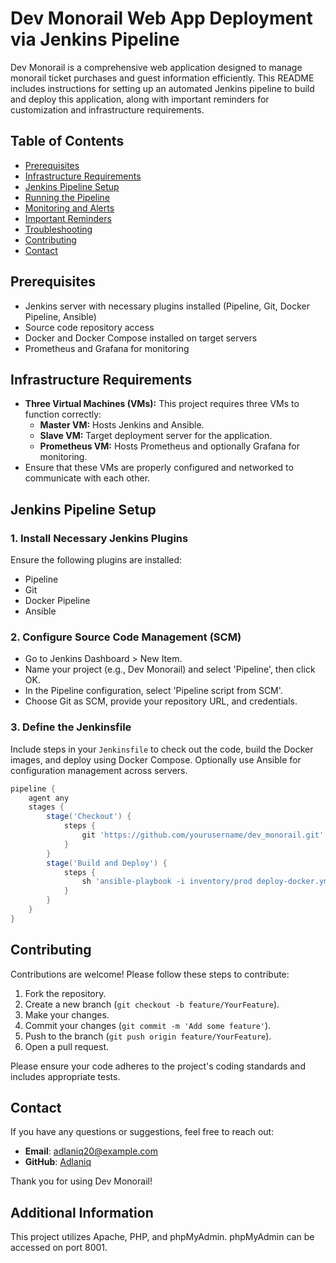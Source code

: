 # Dev Monorail Web App Deployment via Jenkins Pipeline

Dev Monorail is a comprehensive web application designed to manage monorail ticket purchases and guest information efficiently. This README includes instructions for setting up an automated Jenkins pipeline to build and deploy this application, along with important reminders for customization and infrastructure requirements.

## Table of Contents

- [Prerequisites](#prerequisites)
- [Infrastructure Requirements](#infrastructure-requirements)
- [Jenkins Pipeline Setup](#jenkins-pipeline-setup)
- [Running the Pipeline](#running-the-pipeline)
- [Monitoring and Alerts](#monitoring-and-alerts)
- [Important Reminders](#important-reminders)
- [Troubleshooting](#troubleshooting)
- [Contributing](#contributing)
- [Contact](#contact)

## Prerequisites

- Jenkins server with necessary plugins installed (Pipeline, Git, Docker Pipeline, Ansible)
- Source code repository access
- Docker and Docker Compose installed on target servers
- Prometheus and Grafana for monitoring

## Infrastructure Requirements

- **Three Virtual Machines (VMs):** This project requires three VMs to function correctly:
  - **Master VM:** Hosts Jenkins and Ansible.
  - **Slave VM:** Target deployment server for the application.
  - **Prometheus VM:** Hosts Prometheus and optionally Grafana for monitoring.
- Ensure that these VMs are properly configured and networked to communicate with each other.

## Jenkins Pipeline Setup

### 1. Install Necessary Jenkins Plugins

Ensure the following plugins are installed:
- Pipeline
- Git
- Docker Pipeline
- Ansible

### 2. Configure Source Code Management (SCM)

- Go to Jenkins Dashboard > New Item.
- Name your project (e.g., Dev Monorail) and select 'Pipeline', then click OK.
- In the Pipeline configuration, select 'Pipeline script from SCM'.
- Choose Git as SCM, provide your repository URL, and credentials.

### 3. Define the Jenkinsfile

Include steps in your `Jenkinsfile` to check out the code, build the Docker images, and deploy using Docker Compose. Optionally use Ansible for configuration management across servers.

```groovy
pipeline {
    agent any
    stages {
        stage('Checkout') {
            steps {
                git 'https://github.com/yourusername/dev_monorail.git'
            }
        }
        stage('Build and Deploy') {
            steps {
                sh 'ansible-playbook -i inventory/prod deploy-docker.yml'
            }
        }
    }
}
```

## Contributing

Contributions are welcome! Please follow these steps to contribute:

1. Fork the repository.
2. Create a new branch (`git checkout -b feature/YourFeature`).
3. Make your changes.
4. Commit your changes (`git commit -m 'Add some feature'`).
5. Push to the branch (`git push origin feature/YourFeature`).
6. Open a pull request.

Please ensure your code adheres to the project's coding standards and includes appropriate tests.

## Contact

If you have any questions or suggestions, feel free to reach out:

- **Email**: adlaniq20@example.com
- **GitHub**: [Adlaniq](https://github.com/Adlaniq)

Thank you for using Dev Monorail!

## Additional Information

This project utilizes Apache, PHP, and phpMyAdmin. phpMyAdmin can be accessed on port 8001.

